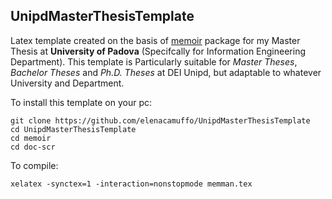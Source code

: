 ## UnipdMasterThesisTemplate
Latex template created on the basis of [memoir](https://www.ctan.org/pkg/memoir) package for my Master Thesis at **University of Padova** (Specifcally for Information Engineering Department). This template is Particularly suitable for *Master Theses*, *Bachelor Theses* and *Ph.D. Theses* at DEI Unipd, but adaptable to whatever University and Department.

To install this template on your pc:

```
git clone https://github.com/elenacamuffo/UnipdMasterThesisTemplate
cd UnipdMasterThesisTemplate
cd memoir
cd doc-scr
```

To compile:

```
xelatex -synctex=1 -interaction=nonstopmode memman.tex
```

